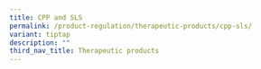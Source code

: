 ```yaml
---
title: CPP and SLS
permalink: /product-regulation/therapeutic-products/cpp-sls/
variant: tiptap
description: ""
third_nav_title: Therapeutic products
---
```

